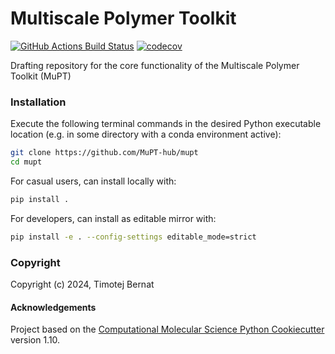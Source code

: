 Multiscale Polymer Toolkit
==============================
[//]: # (Badges)
[![GitHub Actions Build Status](https://github.com/MuPT_Hub/mupt/workflows/CI/badge.svg)](https://github.com/MuPT_Hub/mupt/actions?query=workflow%3ACI)
[![codecov](https://codecov.io/gh/MuPT_Hub/mupt/branch/main/graph/badge.svg)](https://codecov.io/gh/MuPT_Hub/mupt/branch/main)


Drafting repository for the core functionality of the Multiscale Polymer Toolkit (MuPT)

### Installation
Execute the following terminal commands in the desired Python executable location (e.g. in some directory with a conda environment active):
```sh
git clone https://github.com/MuPT-hub/mupt
cd mupt
```

For casual users, can install locally with:
```sh
pip install .
```

For developers, can install as editable mirror with:
```sh
pip install -e . --config-settings editable_mode=strict
```


### Copyright

Copyright (c) 2024, Timotej Bernat


#### Acknowledgements
 
Project based on the 
[Computational Molecular Science Python Cookiecutter](https://github.com/molssi/cookiecutter-cms) version 1.10.

